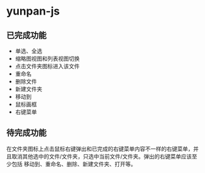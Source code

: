 # yunpan-js

## 已完成功能
+ 单选、全选
+ 缩略图视图和列表视图切换
+ 点击文件夹图标进入该文件
+ 重命名
+ 删除文件
+ 新建文件夹
+ 移动到
+ 鼠标画框
+ 右键菜单

## 待完成功能
在文件夹图标上点击鼠标右键弹出和已完成的右键菜单内容不一样的右键菜单，并且取消其他选中的文件/文件夹，只选中当前文件/文件夹。弹出的右键菜单应该至少包括 移动到、重命名、删除、新建文件夹、打开等。
